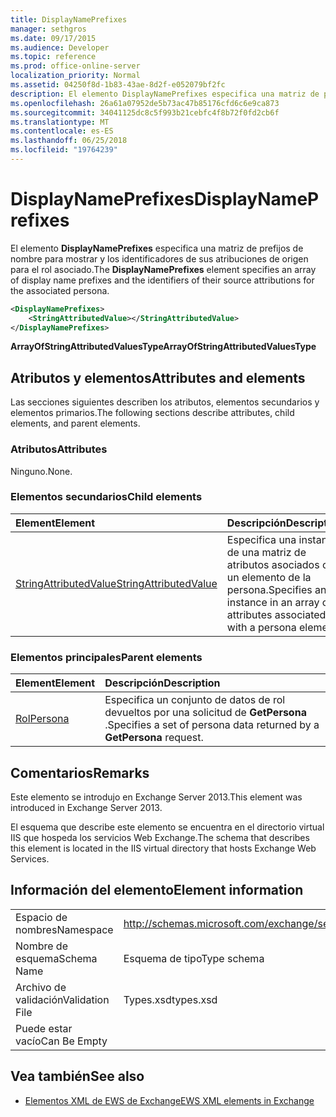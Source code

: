 ```yaml
---
title: DisplayNamePrefixes
manager: sethgros
ms.date: 09/17/2015
ms.audience: Developer
ms.topic: reference
ms.prod: office-online-server
localization_priority: Normal
ms.assetid: 04250f8d-1b83-43ae-8d2f-e052079bf2fc
description: El elemento DisplayNamePrefixes especifica una matriz de prefijos de nombre para mostrar y los identificadores de sus atribuciones de origen para el rol asociado.
ms.openlocfilehash: 26a61a07952de5b73ac47b85176cfd6c6e9ca873
ms.sourcegitcommit: 34041125dc8c5f993b21cebfc4f8b72f0fd2cb6f
ms.translationtype: MT
ms.contentlocale: es-ES
ms.lasthandoff: 06/25/2018
ms.locfileid: "19764239"
---
```

# <a name="displaynameprefixes"></a><span data-ttu-id="ac0ec-103">DisplayNamePrefixes</span><span class="sxs-lookup"><span data-stu-id="ac0ec-103">DisplayNamePrefixes</span></span>

<span data-ttu-id="ac0ec-104">El elemento **DisplayNamePrefixes** especifica una matriz de prefijos de nombre para mostrar y los identificadores de sus atribuciones de origen para el rol asociado.</span><span class="sxs-lookup"><span data-stu-id="ac0ec-104">The **DisplayNamePrefixes** element specifies an array of display name prefixes and the identifiers of their source attributions for the associated persona.</span></span> 
  
```xml
<DisplayNamePrefixes>
    <StringAttributedValue></StringAttributedValue>
</DisplayNamePrefixes>
```

 <span data-ttu-id="ac0ec-105">**ArrayOfStringAttributedValuesType**</span><span class="sxs-lookup"><span data-stu-id="ac0ec-105">**ArrayOfStringAttributedValuesType**</span></span>
## <a name="attributes-and-elements"></a><span data-ttu-id="ac0ec-106">Atributos y elementos</span><span class="sxs-lookup"><span data-stu-id="ac0ec-106">Attributes and elements</span></span>

<span data-ttu-id="ac0ec-107">Las secciones siguientes describen los atributos, elementos secundarios y elementos primarios.</span><span class="sxs-lookup"><span data-stu-id="ac0ec-107">The following sections describe attributes, child elements, and parent elements.</span></span>
  
### <a name="attributes"></a><span data-ttu-id="ac0ec-108">Atributos</span><span class="sxs-lookup"><span data-stu-id="ac0ec-108">Attributes</span></span>

<span data-ttu-id="ac0ec-109">Ninguno.</span><span class="sxs-lookup"><span data-stu-id="ac0ec-109">None.</span></span>
  
### <a name="child-elements"></a><span data-ttu-id="ac0ec-110">Elementos secundarios</span><span class="sxs-lookup"><span data-stu-id="ac0ec-110">Child elements</span></span>

|<span data-ttu-id="ac0ec-111">**Element**</span><span class="sxs-lookup"><span data-stu-id="ac0ec-111">**Element**</span></span>|<span data-ttu-id="ac0ec-112">**Descripción**</span><span class="sxs-lookup"><span data-stu-id="ac0ec-112">**Description**</span></span>|
|:-----|:-----|
|[<span data-ttu-id="ac0ec-113">StringAttributedValue</span><span class="sxs-lookup"><span data-stu-id="ac0ec-113">StringAttributedValue</span></span>](stringattributedvalue.md) <br/> |<span data-ttu-id="ac0ec-114">Especifica una instancia de una matriz de atributos asociados con un elemento de la persona.</span><span class="sxs-lookup"><span data-stu-id="ac0ec-114">Specifies an instance in an array of attributes associated with a persona element.</span></span>  <br/> |
   
### <a name="parent-elements"></a><span data-ttu-id="ac0ec-115">Elementos principales</span><span class="sxs-lookup"><span data-stu-id="ac0ec-115">Parent elements</span></span>

|<span data-ttu-id="ac0ec-116">**Element**</span><span class="sxs-lookup"><span data-stu-id="ac0ec-116">**Element**</span></span>|<span data-ttu-id="ac0ec-117">**Descripción**</span><span class="sxs-lookup"><span data-stu-id="ac0ec-117">**Description**</span></span>|
|:-----|:-----|
|[<span data-ttu-id="ac0ec-118">Rol</span><span class="sxs-lookup"><span data-stu-id="ac0ec-118">Persona</span></span>](persona.md) <br/> |<span data-ttu-id="ac0ec-119">Especifica un conjunto de datos de rol devueltos por una solicitud de **GetPersona** .</span><span class="sxs-lookup"><span data-stu-id="ac0ec-119">Specifies a set of persona data returned by a **GetPersona** request.</span></span>  <br/> |
   
## <a name="remarks"></a><span data-ttu-id="ac0ec-120">Comentarios</span><span class="sxs-lookup"><span data-stu-id="ac0ec-120">Remarks</span></span>

<span data-ttu-id="ac0ec-121">Este elemento se introdujo en Exchange Server 2013.</span><span class="sxs-lookup"><span data-stu-id="ac0ec-121">This element was introduced in Exchange Server 2013.</span></span>
  
<span data-ttu-id="ac0ec-122">El esquema que describe este elemento se encuentra en el directorio virtual IIS que hospeda los servicios Web Exchange.</span><span class="sxs-lookup"><span data-stu-id="ac0ec-122">The schema that describes this element is located in the IIS virtual directory that hosts Exchange Web Services.</span></span>
  
## <a name="element-information"></a><span data-ttu-id="ac0ec-123">Información del elemento</span><span class="sxs-lookup"><span data-stu-id="ac0ec-123">Element information</span></span>

|||
|:-----|:-----|
|<span data-ttu-id="ac0ec-124">Espacio de nombres</span><span class="sxs-lookup"><span data-stu-id="ac0ec-124">Namespace</span></span>  <br/> |http://schemas.microsoft.com/exchange/services/2006/types  <br/> |
|<span data-ttu-id="ac0ec-125">Nombre de esquema</span><span class="sxs-lookup"><span data-stu-id="ac0ec-125">Schema Name</span></span>  <br/> |<span data-ttu-id="ac0ec-126">Esquema de tipo</span><span class="sxs-lookup"><span data-stu-id="ac0ec-126">Type schema</span></span>  <br/> |
|<span data-ttu-id="ac0ec-127">Archivo de validación</span><span class="sxs-lookup"><span data-stu-id="ac0ec-127">Validation File</span></span>  <br/> |<span data-ttu-id="ac0ec-128">Types.xsd</span><span class="sxs-lookup"><span data-stu-id="ac0ec-128">types.xsd</span></span>  <br/> |
|<span data-ttu-id="ac0ec-129">Puede estar vacío</span><span class="sxs-lookup"><span data-stu-id="ac0ec-129">Can Be Empty</span></span>  <br/> ||
   
## <a name="see-also"></a><span data-ttu-id="ac0ec-130">Vea también</span><span class="sxs-lookup"><span data-stu-id="ac0ec-130">See also</span></span>

- [<span data-ttu-id="ac0ec-131">Elementos XML de EWS de Exchange</span><span class="sxs-lookup"><span data-stu-id="ac0ec-131">EWS XML elements in Exchange</span></span>](ews-xml-elements-in-exchange.md)

